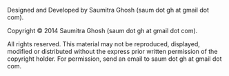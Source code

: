 Designed and Developed by Saumitra Ghosh (saum dot gh at gmail dot com).

Copyright © 2014 Saumitra Ghosh (saum dot gh at gmail dot com).

All rights reserved. This material may not be reproduced, displayed, modified
or distributed without the express prior written permission of the copyright
holder. For permission, send an email to saum dot gh at gmail dot com.
